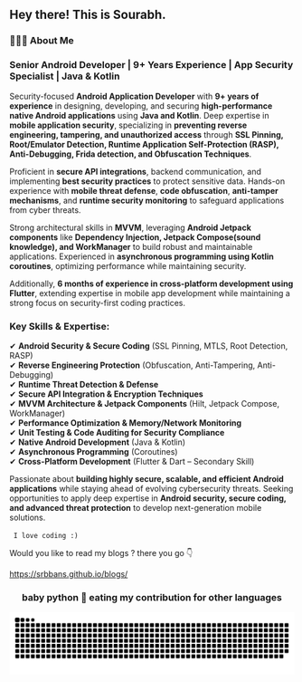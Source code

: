 
        
<h2> Hey there! This is Sourabh. 
<h3> 👨🏻‍💻 About Me </h3>

### **Senior Android Developer | 9+ Years Experience | App Security Specialist | Java & Kotlin**  

Security-focused **Android Application Developer** with **9+ years of experience** in designing, developing, and securing **high-performance native Android applications** using **Java and Kotlin**. Deep expertise in **mobile application security**, specializing in **preventing reverse engineering, tampering, and unauthorized access** through **SSL Pinning, Root/Emulator Detection, Runtime Application Self-Protection (RASP), Anti-Debugging, Frida detection, and Obfuscation Techniques**.  

Proficient in **secure API integrations**, backend communication, and implementing **best security practices** to protect sensitive data. Hands-on experience with **mobile threat defense**, **code obfuscation**, **anti-tamper mechanisms**, and **runtime security monitoring** to safeguard applications from cyber threats.  

Strong architectural skills in **MVVM**, leveraging **Android Jetpack components** like **Dependency Injection, Jetpack Compose(sound knowledge), and WorkManager** to build robust and maintainable applications. Experienced in **asynchronous programming using Kotlin coroutines**, optimizing performance while maintaining security.  

Additionally, **6 months of experience in cross-platform development using Flutter**, extending expertise in mobile app development while maintaining a strong focus on security-first coding practices.  

### **Key Skills & Expertise:**  
✔ **Android Security & Secure Coding** (SSL Pinning, MTLS, Root Detection, RASP)  
✔ **Reverse Engineering Protection** (Obfuscation, Anti-Tampering, Anti-Debugging)  
✔ **Runtime Threat Detection & Defense**  
✔ **Secure API Integration & Encryption Techniques**  
✔ **MVVM Architecture & Jetpack Components** (Hilt, Jetpack Compose, WorkManager)  
✔ **Performance Optimization & Memory/Network Monitoring**  
✔ **Unit Testing & Code Auditing for Security Compliance**  
✔ **Native Android Development** (Java & Kotlin)  
✔ **Asynchronous Programming** (Coroutines)  
✔ **Cross-Platform Development** (Flutter & Dart – Secondary Skill)  

Passionate about **building highly secure, scalable, and efficient Android applications** while staying ahead of evolving cybersecurity threats. Seeking opportunities to apply deep expertise in **Android security, secure coding, and advanced threat protection** to develop next-generation mobile solutions.  

`  I love coding :)  `

Would you like to read my blogs ? there you go 👇

https://srbbans.github.io/blogs/

<h3 align = 'Center'>baby python 🐍 eating my contribution for other languages</h3>
<p align="center">
  <img src="https://github.com/srbbans/srbbans/blob/master/github-contribution-grid-snake.svg" alt="snake"></center>
</p>
